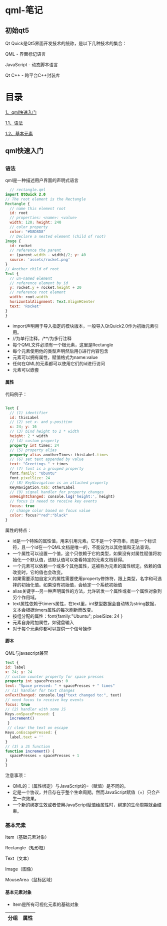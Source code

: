 # qml-笔记
## 初始qt5
Qt Quick是Qt5界面开发技术的统称，是以下几种技术的集合：

QML - 界面标记语言

JavaScript - 动态脚本语言

Qt C++ - 跨平台C++封装库

<h1>目录</h1>

[1、qml快速入门](#1)

[1.1、语法](#1.1)

[1.2、基本元素](#1.2)

<h2 id=1>qml快速入门<h2>

<h3 id=1.1>语法</h3>

qml是一种描述用户界面的声明式语言
```qml
  // rectangle.qml
import QtQuick 2.0
// The root element is the Rectangle
Rectangle {
  // name this element root
  id: root
  // properties: <name>: <value>
  width: 120; height: 240
  // color property
  color: "#D8D8D8"
  // Declare a nested element (child of root)
Image {
  id: rocket
  // reference the parent
  x: (parent.width - width)/2; y: 40
  source: 'assets/rocket.png'
}
// Another child of root
Text {
  // un-named element
  // reference element by id
  y: rocket.y + rocket.height + 20
  // reference root element
  width: root.width
  horizontalAlignment: Text.AlignHCenter
  text: 'Rocket'
}
}
```
- import声明用于导入指定的模块版本，一般导入QtQuick2.0作为初始元素引用。
- //为单行注释，/**/为多行注释
- 每个QML文件必须有一个根元素，这里是Rectangle
- 每个元素使用他的类型声明然后用{}进行内容包含
- 元素可以拥有属性，赋值格式为name:value
- 任何在QML的元素都可以使用它们的id进行访问
- 元素可以嵌套
<h4>属性</h4>
  代码例子：

```qml

Text {
  // (1) identifier
  id: thisLabel
  // (2) set x- and y-position
  x: 24; y: 16
  // (3) bind height to 2 * width
  height: 2 * width
  // (4) custom property
  property int times: 24
  // (5) property alias
  property alias anotherTimes: thisLabel.times
  // (6) set text appended by value
  text: "Greetings " + times
  // (7) font is a grouped property
  font.family: "Ubuntu"
  font.pixelSize: 24
  // (8) KeyNavigation is an attached property
  KeyNavigation.tab: otherLabel
  // (9) signal handler for property changes
  onHeightChanged: console.log('height:', height)
  // focus is neeed to receive key events
  focus: true
  // change color based on focus value
  color: focus?"red":"black"
}

```
  属性的特点：
- id是一个特殊的属性值，用来引用元素。它不是一个字符串，而是一个标识符，且一个id在一个QML文档是唯一的，不能设为以其他值和无法查询。
- 一个属性可以设置一个值，这个只依赖于它的类型，如果没有对属性赋值将初始化一个默认值，该默认值可以查看特定的元素文档获得。
- 一个元素可以依赖一个或多个其他属性，这被称为元素的属性绑定。依赖的值改变时，它的值也会改变。
- 如果需要添加自定义的属性需要使用property修饰符，跟上类型，名字和可选择的初始化值。如果没有初始值，会给定一个系统初始值
- alias关键字--另一种声明属性的方法，允许转发一个属性或者一个属性对象到另个作用域。
- text属性依赖于timers属性，在text里，int整型数据会自动转为string数据，文本会根据timers属性的每次刷新而改变。
- 按组分配的属性：font{family:"Ubuntu"; pixelSize: 24 }
- 元素自身附加属性，如键盘输入
- 对于每个元素你都可以提供一个信号操作

<h4>脚本</h4>
  QML与javascript兼容
  
  ```qml
Text {
  id: label
  x: 24; y: 24
  // custom counter property for space presses
  property int spacePresses: 0
  text: "Space pressed: " + spacePresses + " times"
  // (1) handler for text changes
  onTextChanged: console.log("text changed to:", text)
  // need focus to receive key events
  focus: true
  // (2) handler with some JS
  Keys.onSpacePressed: {
    increment()
   }
   // clear the text on escape
  Keys.onEscapePressed: {
    label.text = ''
  }
  // (3) a JS function
  function increment() {
    spacePresses = spacePresses + 1
  }
}
```
注意事项：
- QML的：（属性绑定）与JavaScript的=（赋值）是不同的。
- 定是一个协议，并且存在于整个生命周期。然而JavaScript赋值（=）只会产生一次效果。
- 一个新的绑定生效或者使用JavaScript赋值给属性时，绑定的生命周期就会结束。

<h3 id=1.2>基本元素</h3>

Item（基础元素对象）

Rectangle（矩形框）

Text（文本）

Image（图像）

MouseArea（鼠标区域）

<h4>基本元素对象</h4>

- Item是所有可视化元素的基础对象

| 分组 | 属性 |
|--|--|


